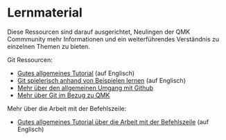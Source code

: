 # Lernmaterial

Diese Ressourcen sind darauf ausgerichtet, Neulingen der QMK Commmunity mehr Informationen und ein weiterführendes Verständnis zu einzelnen Themen zu bieten.

Git Ressourcen:

* [Gutes allgemeines Tutorial](https://www.codecademy.com/learn/learn-git) (auf Englisch)
* [Git spielerisch anhand von Beispielen lernen](https://learngitbranching.js.org/) (auf Englisch)
* [Mehr über den allgemeinen Umgang mit Github](getting_started_github.md)
* [Mehr über Git im Bezug zu QMK](contributing.md)

Mehr über die Arbeit mit der Befehlszeile:

* [Gutes allgemeines Tutorial über die Arbeit mit der Befehlszeile](https://www.codecademy.com/learn/learn-the-command-line) (auf Englisch)
